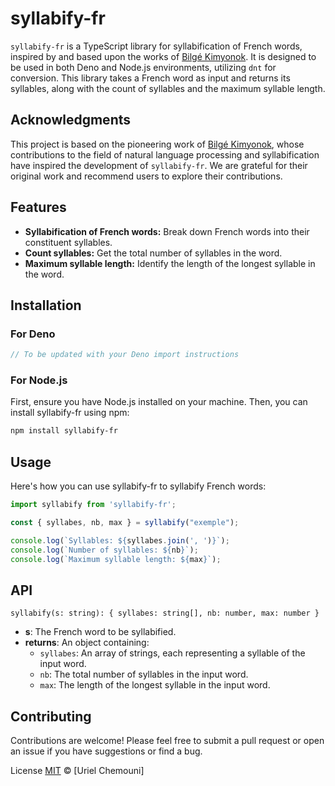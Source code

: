 # syllabify-fr

`syllabify-fr` is a TypeScript library for syllabification of French words, inspired by and based upon the works of [Bilgé Kimyonok](https://github.com/WhiteFangs). It is designed to be used in both Deno and Node.js environments, utilizing `dnt` for conversion. This library takes a French word as input and returns its syllables, along with the count of syllables and the maximum syllable length.

## Acknowledgments

This project is based on the pioneering work of [Bilgé Kimyonok](https://github.com/WhiteFangs), whose contributions to the field of natural language processing and syllabification have inspired the development of `syllabify-fr`. We are grateful for their original work and recommend users to explore their contributions.

## Features

- **Syllabification of French words:** Break down French words into their constituent syllables.
- **Count syllables:** Get the total number of syllables in the word.
- **Maximum syllable length:** Identify the length of the longest syllable in the word.

## Installation

### For Deno

```typescript
// To be updated with your Deno import instructions
```

### For Node.js
First, ensure you have Node.js installed on your machine. Then, you can install syllabify-fr using npm:

```sh
npm install syllabify-fr
```

## Usage
Here's how you can use syllabify-fr to syllabify French words:

```typescript
import syllabify from 'syllabify-fr';

const { syllabes, nb, max } = syllabify("exemple");

console.log(`Syllables: ${syllabes.join(', ')}`);
console.log(`Number of syllables: ${nb}`);
console.log(`Maximum syllable length: ${max}`);
```

## API

`syllabify(s: string): { syllabes: string[], nb: number, max: number }`

- **s**: The French word to be syllabified.
- **returns**: An object containing:
  - `syllabes`: An array of strings, each representing a syllable of the input word.
  - `nb`: The total number of syllables in the input word.
  - `max`: The length of the longest syllable in the input word.


## Contributing
Contributions are welcome! Please feel free to submit a pull request or open an issue if you have suggestions or find a bug.

License
[MIT](LICENSE.md) © [Uriel Chemouni]